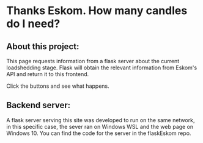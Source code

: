 # Thanks Eskom. How many candles do I need?

## About this project:

This page requests information from a flask server about the current loadshedding stage.
Flask will obtain the relevant information from Eskom's API and return it to this frontend.

Click the buttons and see what happens.

## Backend server:

A flask server serving this site was developed to run on the same network, in this specific case, the sever ran on Windows WSL and the web page on Windows 10.
You can find the code for the server in the flaskEskom repo.

